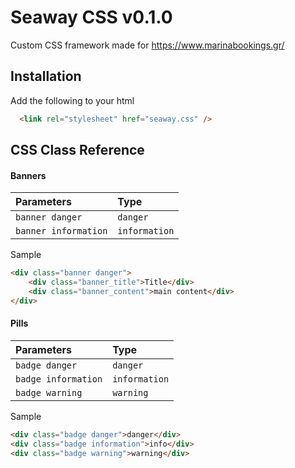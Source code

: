 
# Seaway CSS v0.1.0

Custom CSS framework made for https://www.marinabookings.gr/


## Installation 

Add the following to your html <head>

```html
  <link rel="stylesheet" href="seaway.css" />
```
    
## CSS Class Reference

#### Banners


| Parameters | Type     | 
| :-------- | :------- | 
| `banner danger` | `danger` | 
| `banner information` | `information` | 

Sample

```html
<div class="banner danger">
    <div class="banner_title">Title</div>
    <div class="banner_content">main content</div>
</div>
```
#### Pills

| Parameters | Type     | 
| :-------- | :------- | 
| `badge danger` | `danger` | 
| `badge information` | `information` | 
| `badge warning` | `warning` | 

Sample

```html
<div class="badge danger">danger</div>
<div class="badge information">info</div>
<div class="badge warning">warning</div>
```


  
